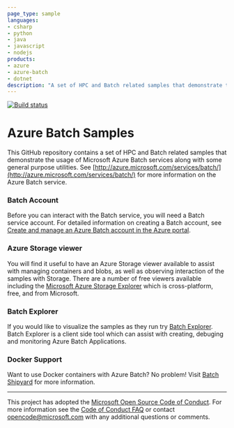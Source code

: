 ```yaml
---
page_type: sample
languages:
- csharp
- python
- java
- javascript
- nodejs
products:
- azure
- azure-batch
- dotnet
description: "A set of HPC and Batch related samples that demonstrate the usage of Azure Batch services along with some general utilities."
---
```


[![Build status](https://ci.appveyor.com/api/projects/status/j3gnm8slcaysr6va/branch/master?svg=true)](https://ci.appveyor.com/project/matthchr/azure-batch-samples/branch/master)

# Azure Batch Samples

This GitHub repository contains a set of HPC and Batch related samples that demonstrate the usage of Microsoft Azure Batch services along with some general purpose utilities. See [http://azure.microsoft.com/services/batch/](http://azure.microsoft.com/services/batch/) for more information on the Azure Batch service.

### Batch Account
Before you can interact with the Batch service, you will need a Batch service account. For detailed information on creating a Batch account, see [Create and manage an Azure Batch account in the Azure portal](https://azure.microsoft.com/documentation/articles/batch-account-create-portal/).

### Azure Storage viewer
You will find it useful to have an Azure Storage viewer available to assist with managing containers and blobs, as well as observing interaction of the samples with Storage. There are a number of free viewers available including the [Microsoft Azure Storage Explorer](http://storageexplorer.com/) which is cross-platform, free, and from Microsoft.

### Batch Explorer
If you would like to visualize the samples as they run try [Batch Explorer](https://azure.github.io/BatchExplorer/). Batch Explorer is a client side tool which can assist with creating, debuging and monitoring Azure Batch Applications.

### Docker Support
Want to use Docker containers with Azure Batch? No problem! Visit [Batch Shipyard](https://github.com/Azure/batch-shipyard/) for more information.

* * *
This project has adopted the [Microsoft Open Source Code of Conduct](https://opensource.microsoft.com/codeofconduct/). For more information see the [Code of Conduct FAQ](https://opensource.microsoft.com/codeofconduct/faq/) or contact [opencode@microsoft.com](mailto:opencode@microsoft.com) with any additional questions or comments.
